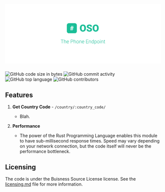 # ![The Phone Endpoint](https://github.com/open-specification/phone/blob/master/.github/cover.png?raw=true)

![GitHub code size in bytes](https://img.shields.io/github/languages/code-size/open-specification/phone?color=teal)
![GitHub commit activity](https://img.shields.io/github/commit-activity/y/open-specification/phone?color=teal)
![GitHub top language](https://img.shields.io/github/languages/top/open-specification/phone?color=teal)
![GitHub contributors](https://img.shields.io/github/contributors/open-specification/phone?color=teal)

## Features

1. **Get Country Code** - `/country/:country_code/`
    - Blah.

1. **Performance**
    - The power of the Rust Programming Language enables this module to have sub-millisecond response times. Speed may vary depending on your network connection, but the code itself will never be the performance bottleneck.

## Licensing

The code is under the Buisness Source License license. See the [licensing.md](./license.md) file for more information.
